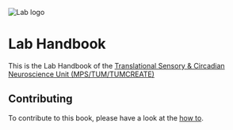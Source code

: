 ![Lab logo](./_assets/lablogo.png)

# Lab Handbook

This is the Lab Handbook of the [Translational Sensory & Circadian Neuroscience Unit (MPS/TUM/TUMCREATE)](https://tscnlab.org/)

## Contributing

To contribute to this book, please have a look at the [how to](./how-tos/document-on-github/main.md).
